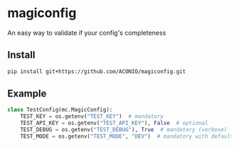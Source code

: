 # magiconfig
An easy way to validate if your config's completeness

## Install

```zsh
pip install git+https://github.com/ACONIO/magiconfig.git
```

## Example

```python
class TestConfig(mc.MagicConfig):
    TEST_KEY = os.getenv("TEST_KEY")  # mandatory
    TEST_API_KEY = os.getenv("TEST_API_KEY"), False  # optional
    TEST_DEBUG = os.getenv("TEST_DEBUG"), True  # mandatory (verbose)
    TEST_MODE = os.getenv("TEST_MODE", "DEV")  # mandatory with default value
```


